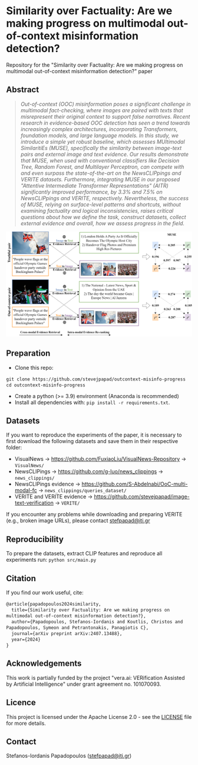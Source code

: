 # Similarity over Factuality: Are we making progress on multimodal out-of-context misinformation detection?
Repository for the "Similarity over Factuality: Are we making progress on multimodal out-of-context misinformation detection?" paper

## Abstract
>*Out-of-context (OOC) misinformation poses a significant challenge in multimodal fact-checking, where images are paired with texts that misrepresent their original context to support false narratives. Recent research in evidence-based OOC detection has seen a trend towards increasingly complex architectures, incorporating Transformers, foundation models, and large language models. In this study, we introduce a simple yet robust baseline, which assesses MUltimodal SimilaritiEs (MUSE), specifically the similarity between image-text pairs and external image and text evidence. Our results demonstrate that MUSE, when used with conventional classifiers like Decision Tree, Random Forest, and Multilayer Perceptron, can compete with and even surpass the state-of-the-art on the NewsCLIPpings and VERITE datasets. Furthermore, integrating MUSE in our proposed "Attentive Intermediate Transformer Representations" (AITR) significantly improved performance, by 3.3% and 7.5% on NewsCLIPpings and VERITE, respectively. Nevertheless, the success of MUSE, relying on surface-level patterns and shortcuts, without examining factuality and logical inconsistencies, raises critical questions about how we define the task, construct datasets, collect external evidence and overall, how we assess progress in the field.*

![Screenshot](docs/multimodal_similarities.png)

## Preparation
- Clone this repo: 
```
git clone https://github.com/stevejpapad/outcontext-misinfo-progress
cd outcontext-misinfo-progress
```
- Create a python (>= 3.9) environment (Anaconda is recommended) 
- Install all dependencies with: `pip install -r requirements.txt`.

## Datasets
If you want to reproduce the experiments of the paper, it is necessary to first download the following datasets and save them in their respective folder: 
- VisualNews -> https://github.com/FuxiaoLiu/VisualNews-Repository -> `VisualNews/`
- NewsCLIPings -> https://github.com/g-luo/news_clippings -> `news_clippings/`
- NewsCLIPings evidence -> https://github.com/S-Abdelnabi/OoC-multi-modal-fc -> `news_clippings/queries_dataset/`
- VERITE and VERITE evidence -> https://github.com/stevejpapad/image-text-verification -> `VERITE/` 

If you encounter any problems while downloading and preparing VERITE (e.g., broken image URLs), please contact stefpapad@iti.gr

## Reproducibility
To prepare the datasets, extract CLIP features and reproduce all experiments run: 
```python src/main.py``` 

## Citation
If you find our work useful, cite:
```
@article{papadopoulos2024similarity,
  title={Similarity over Factuality: Are we making progress on multimodal out-of-context misinformation detection?},
  author={Papadopoulos, Stefanos-Iordanis and Koutlis, Christos and Papadopoulos, Symeon and Petrantonakis, Panagiotis C},
  journal={arXiv preprint arXiv:2407.13488},
  year={2024}
}
```

## Acknowledgements
This work is partially funded by the project "vera.ai: VERification Assisted by Artificial Intelligence" under grant agreement no. 101070093.

## Licence
This project is licensed under the Apache License 2.0 - see the [LICENSE]([https://github.com/stevejpapad/relevant-evidence-detection/blob/main/LICENSE](https://github.com/stevejpapad/outcontext-misinfo-progress/blob/main/LICENSE)) file for more details.

## Contact
Stefanos-Iordanis Papadopoulos (stefpapad@iti.gr)
